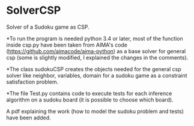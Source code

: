 # SolverCSP
Solver of a Sudoku game as CSP. 

*To run the program is needed python 3.4 or later, most of the function inside csp.py have been taken from AIMA's code 
(https://github.com/aimacode/aima-python) as a base solver for general csp (some is slightly modified, I explained
the changes in the comments).

*The class sudokuCSP creates the objects needed for the general csp solver like neighbor, variables, domain for a sudoku 
game as a constraint satisfaction problem.

*The file Test.py contains code to execute tests for each inference algorithm on a sudoku board (it is possible 
to choose which board).

A pdf explaining the work (how to model the sudoku problem and tests) have been added.
